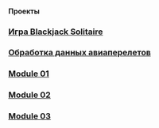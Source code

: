#### Проекты
###  [Игра Blackjack Solitaire ](https://github.com/alazutina/BJS)
### [Обработка данных авиаперелетов](https://github.com/alazutina/dswa)
### [Module 01](https://github.com/alazutina/Module-01)
### [Module 02](https://github.com/alazutina/Module-02)
### [Module 03](https://github.com/alazutina/Module-03)
